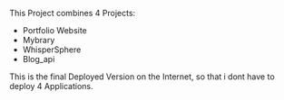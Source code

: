 This Project combines 4 Projects:
  - Portfolio Website
  - Mybrary
  - WhisperSphere
  - Blog_api

This is the final Deployed Version on the Internet, so that i dont have to deploy 4 Applications.
